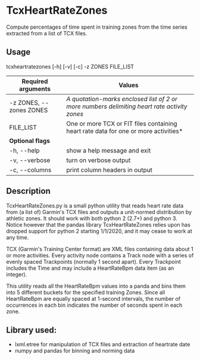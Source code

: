 
# TcxHeartRateZones

Compute percentages of time spent in training zones from the time series extracted from a list of TCX files.

## Usage

tcxheartratezones [-h] [-v] [-c] -z ZONES FILE_LIST  


Required arguments | Values
-------------------|-----------------
-z ZONES, --zones ZONES | *A quotation-marks enclosed list of 2 or more numbers delimiting heart rate activity zones*                          
FILE_LIST | One or more TCX or FIT files containing heart rate data for one or more activities* 
**Optional flags** | 
 -h, --help |show a help message and exit
 -v, --verbose | turn on verbose output
 -c, --columns | print column headers in output


## Description
TcxHeartRateZones.py is a small python utility that reads heart rate data from (a list of) Garmin's TCX files 
and outputs a unit-normed distribution by athletic zones. It should work with both python 2 (2.7+) and python 3. 
Notice however that the pandas library TcxHeartRateZones relies upon has dropped support 
for python 2 starting 1/1/2020, and it may cease to work at any time.
 
TCX (Garmin's Training Center format) are XML files containing data  about 1 or more activities.
Every activity node contains a Track node with a series of evenly spaced
Trackpoints (normally 1 second apart). Every Trackpoint includes the Time 
and may include a HeartRateBpm data item (as an integer).

This utility reads all the HeartRateBpm values into a panda
and bins them into 5 different buckets for the specified training Zones.
Since all HeartRateBpm are equally spaced at 1-second intervals, 
the number of occurrences in each bin indicates the number of seconds
spent in each zone.

## Library used:
* lxml.etree for manipulation of TCX files and extraction of heartrate date
* numpy and pandas for binning and norming data 

